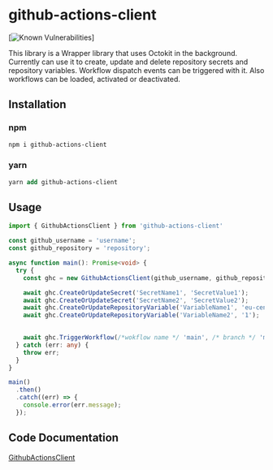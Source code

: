# github-actions-client

[![Known Vulnerabilities](https://snyk.io/test/github/markus.rissmann@eBizCon.de/githubclient/badge.svg)]

This library is a Wrapper library that uses Octokit in the background. Currently can use it to create, update and delete repository secrets and repository variables. Workflow dispatch events can be triggered with it. Also workflows can be loaded, activated or deactivated.

## Installation

### npm
```ps
npm i github-actions-client 
```

### yarn
```ps
yarn add github-actions-client
```

## Usage


```ts
import { GithubActionsClient } from 'github-actions-client'

const github_username = 'username';
const github_repository = 'repository';

async function main(): Promise<void> {
  try {
    const ghc = new GithubActionsClient(github_username, github_repository);

    await ghc.CreateOrUpdateSecret('SecretName1', 'SecretValue1');
    await ghc.CreateOrUpdateSecret('SecretName2', 'SecretValue2');
    await ghc.CreateOrUpdateRepositoryVariable('VariableName1', 'eu-central-1');
    await ghc.CreateOrUpdateRepositoryVariable('VariableName2', '1');
   

    await ghc.TriggerWorkflow(/*wokflow name */ 'main', /* branch */ 'main');
  } catch (err: any) {
    throw err;
  }
}

main()
  .then()
  .catch((err) => {
    console.error(err.message);
  });

```


## Code Documentation
[GithubActionsClient](docs/README.md)